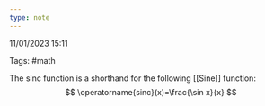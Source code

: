 ```yaml
---
type: note
---
```

11/01/2023 15:11

Tags: #math 

The sinc function is a shorthand for the following [[Sine]] function:
$$
\operatorname{sinc}(x)=\frac{\sin x}{x}
$$
